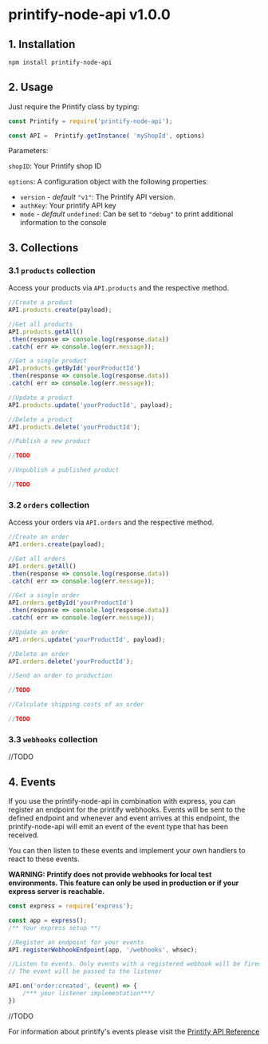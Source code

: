 # printify-node-api v1.0.0

## 1. Installation

```bash
npm install printify-node-api
```

## 2. Usage

Just require the Printify class by typing:

```javascript
const Printify = require('printify-node-api');

const API =  Printify.getInstance( 'myShopId', options)
```
Parameters:

`shopID`: Your Printify shop ID

`options`: A configuration object with the following properties:

- `version` - *default* ```"v1"```: The Printify API version.
- `authKey`: Your printify API key
- `mode` - *default* `undefined`: Can be set to `"debug"` to print additional information to the console

## 3. Collections

### 3.1 `products` collection

Access your products via `API.products` and the respective method.

```javascript
//Create a product
API.products.create(payload);

//Get all products
API.products.getAll()
.then(response => console.log(response.data))
.catch( err => console.log(err.message));

//Get a single product
API.products.getById('yourProductId')
.then(response => console.log(response.data))
.catch( err => console.log(err.message));

//Update a product
API.products.update('yourProductId', payload);

//Delete a product
API.products.delete('yourProductId');

//Publish a new product

//TODO 

//Unpublish a published product

//TODO
```

### 3.2 `orders` collection

Access your orders via `API.orders` and the respective method.

```javascript
//Create an order
API.orders.create(payload);

//Get all orders
API.orders.getAll()
.then(response => console.log(response.data))
.catch( err => console.log(err.message));

//Get a single order
API.orders.getById('yourProductId')
.then(response => console.log(response.data))
.catch( err => console.log(err.message));

//Update an order
API.orders.update('yourProductId', payload);

//Delete an order
API.orders.delete('yourProductId');

//Send an order to production

//TODO 

//Calculate shipping costs of an order

//TODO
```

### 3.3 `webhooks` collection

//TODO

## 4. Events

If you use the printify-node-api in combination with express, you can register an endpoint for the printify webhooks. Events will be sent to the defined endpoint and whenever and event arrives at this endpoint, the printify-node-api will emit an event of the event type that has been received.

You can then listen to these events and implement your own handlers to react to these events.

**WARNING: Printify does not provide webhooks for local test environments. This feature can only be used in production or if your express server is reachable.**

```javascript
const express = require('express');

const app = express();
/** Your express setup **/

//Register an endpoint for your events
API.registerWebhookEndpoint(app, '/webhooks', whsec);

//Listen to events. Only events with a registered webhook will be fired by printify
// The event will be passed to the listener

API.on('order:created', (event) => {
    /*** your listener implementation***/
})

```

//TODO

For information about printify's events please visit the [Printify API Reference](https://developers.printify.com/#events)
